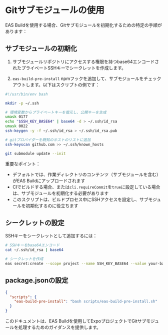 # Gitサブモジュールの使用

EAS Buildを使用する場合、Gitサブモジュールを初期化するための特定の手順があります：

## サブモジュールの初期化

1. サブモジュールリポジトリにアクセスする権限を持つbase64エンコードされたプライベートSSHキーでシークレットを作成します。

2. `eas-build-pre-install` npmフックを追加して、サブモジュールをチェックアウトします。以下はスクリプトの例です：

```bash
#!/usr/bin/env bash

mkdir -p ~/.ssh

# 環境変数からプライベートキーを復元し、公開キーを生成
umask 0177
echo "$SSH_KEY_BASE64" | base64 -d > ~/.ssh/id_rsa
umask 0022
ssh-keygen -y -f ~/.ssh/id_rsa > ~/.ssh/id_rsa.pub

# gitプロバイダーを既知のホストのリストに追加
ssh-keyscan github.com >> ~/.ssh/known_hosts

git submodule update --init
```

重要なポイント：
- デフォルトでは、作業ディレクトリのコンテンツ（サブモジュールを含む）がEAS Buildにアップロードされます
- CIでビルドする場合、または`cli.requireCommit`を`true`に設定している場合は、サブモジュールを初期化する必要があります
- このスクリプトは、ビルドプロセス中にSSHアクセスを設定し、サブモジュールを初期化するのに役立ちます

## シークレットの設定

SSHキーをシークレットとして追加するには：

```bash
# SSHキーをbase64エンコード
cat ~/.ssh/id_rsa | base64

# シークレットを作成
eas secret:create --scope project --name SSH_KEY_BASE64 --value your-base64-encoded-key
```

## package.jsonの設定

```json
{
  "scripts": {
    "eas-build-pre-install": "bash scripts/eas-build-pre-install.sh"
  }
}
```

このドキュメントは、EAS Buildを使用してExpoプロジェクトでGitサブモジュールを処理するためのガイダンスを提供します。
